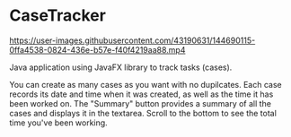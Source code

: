 # CaseTracker

https://user-images.githubusercontent.com/43190631/144690115-0ffa4538-0824-436e-b57e-f40f4219aa88.mp4

Java application using JavaFX library to track tasks (cases).

You can create as many cases as you want with no dupilcates. Each case records its date and time when it was created, as well as the time it has been worked on. The "Summary" button provides a summary of all the cases and displays it in the textarea. Scroll to the bottom to see the total time you've been working.

